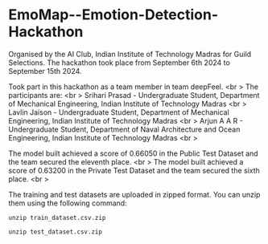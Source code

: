 # EmoMap--Emotion-Detection-Hackathon
Organised by the AI Club, Indian Institute of Technology Madras for Guild Selections. The hackathon took place from September 6th 2024 to September 15th 2024. 

Took part in this hackathon as a team member in team deepFeel. <br \>
The participants are: <br \>
Srihari Prasad - Undergraduate Student, Department of Mechanical Engineering, Indian Institute of Technology Madras <br \>
Lavlin Jaison - Undergraduate Student, Department of Mechanical Engineering, Indian Institute of Technology Madras <br \>
Arjun A A R - Undergraduate Student, Department of Naval Architecture and Ocean Engineering, Indian Institute of Technology Madras <br \>

The model built achieved a score of 0.66050 in the Public Test Dataset and the team secured the eleventh place. <br \>
The model built achieved a score of 0.63200 in the Private Test Dataset and the team secured the sixth place. <br \>

<p>The training and test datasets are uploaded in zipped format. You can unzip them using the following command:</p>  
<pre><code>unzip train_dataset.csv.zip</code></pre>
<pre><code>unzip test_dataset.csv.zip</code></pre>
